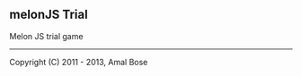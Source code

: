 melonJS Trial
-------------------------------------------------------------------------------

Melon JS trial game

-------------------------------------------------------------------------------
Copyright (C) 2011 - 2013, Amal Bose